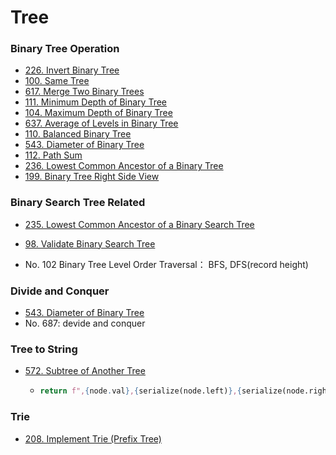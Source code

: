 # Tree

### Binary Tree Operation

* [226. Invert Binary Tree](https://leetcode.com/problems/invert-binary-tree/)
* [100. Same Tree](https://leetcode.com/problems/same-tree/)
* [617. Merge Two Binary Trees](https://leetcode.com/problems/merge-two-binary-trees/)
* [111. Minimum Depth of Binary Tree](https://leetcode.com/problems/minimum-depth-of-binary-tree/)
* [104. Maximum Depth of Binary Tree](https://leetcode.com/problems/maximum-depth-of-binary-tree/)
* [637. Average of Levels in Binary Tree](https://leetcode.com/problems/average-of-levels-in-binary-tree/)
* [110. Balanced Binary Tree](https://leetcode.com/problems/balanced-binary-tree/)
* [543. Diameter of Binary Tree](https://leetcode.com/problems/diameter-of-binary-tree/)
* [112. Path Sum](https://leetcode.com/problems/path-sum/)
* [236. Lowest Common Ancestor of a Binary Tree](https://leetcode.com/problems/lowest-common-ancestor-of-a-binary-tree/)
* [199. Binary Tree Right Side View](https://leetcode.com/problems/binary-tree-right-side-view/)





### Binary Search Tree Related

* [235. Lowest Common Ancestor of a Binary Search Tree](https://leetcode.com/problems/lowest-common-ancestor-of-a-binary-search-tree/)
* [98. Validate Binary Search Tree](https://leetcode.com/problems/validate-binary-search-tree/)





* No. 102 Binary Tree Level Order Traversal： BFS, DFS(record height)

### Divide and Conquer

* [543. Diameter of Binary Tree](https://leetcode.com/problems/diameter-of-binary-tree/)
* No. 687: devide and conquer



### Tree to String

* [572. Subtree of Another Tree](https://leetcode.com/problems/subtree-of-another-tree/)&#x20;
  * ```python
    return f",{node.val},{serialize(node.left)},{serialize(node.right)}"
    ```



### Trie

* [208. Implement Trie (Prefix Tree)](https://leetcode.com/problems/implement-trie-prefix-tree/)
